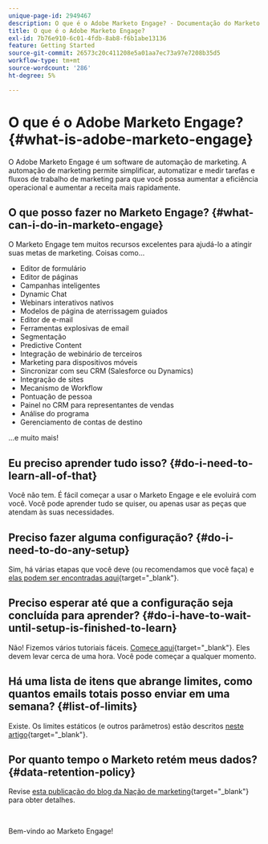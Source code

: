 ```yaml
---
unique-page-id: 2949467
description: O que é o Adobe Marketo Engage? - Documentação do Marketo - Documentação do produto
title: O que é o Adobe Marketo Engage?
exl-id: 7b76e910-6c01-4fdb-8ab8-f6b1abe13136
feature: Getting Started
source-git-commit: 26573c20c411208e5a01aa7ec73a97e7208b35d5
workflow-type: tm+mt
source-wordcount: '286'
ht-degree: 5%

---
```


# O que é o Adobe Marketo Engage? {#what-is-adobe-marketo-engage}

O Adobe Marketo Engage é um software de automação de marketing. A automação de marketing permite simplificar, automatizar e medir tarefas e fluxos de trabalho de marketing para que você possa aumentar a eficiência operacional e aumentar a receita mais rapidamente.

## O que posso fazer no Marketo Engage? {#what-can-i-do-in-marketo-engage}

O Marketo Engage tem muitos recursos excelentes para ajudá-lo a atingir suas metas de marketing. Coisas como...

* Editor de formulário
* Editor de páginas
* Campanhas inteligentes
* Dynamic Chat
* Webinars interativos nativos
* Modelos de página de aterrissagem guiados
* Editor de e-mail
* Ferramentas explosivas de email
* Segmentação
* Predictive Content
* Integração de webinário de terceiros
* Marketing para dispositivos móveis
* Sincronizar com seu CRM (Salesforce ou Dynamics)
* Integração de sites
* Mecanismo de Workflow
* Pontuação de pessoa
* Painel no CRM para representantes de vendas
* Análise do programa
* Gerenciamento de contas de destino

...e muito mais!

## Eu preciso aprender tudo isso? {#do-i-need-to-learn-all-of-that}

Você não tem. É fácil começar a usar o Marketo Engage e ele evoluirá com você. Você pode aprender tudo se quiser, ou apenas usar as peças que atendam às suas necessidades.

## Preciso fazer alguma configuração? {#do-i-need-to-do-any-setup}

Sim, há várias etapas que você deve (ou recomendamos que você faça) e [elas podem ser encontradas aqui](/help/marketo/getting-started/initial-setup/setup-steps.md){target="_blank"}.

## Preciso esperar até que a configuração seja concluída para aprender? {#do-i-have-to-wait-until-setup-is-finished-to-learn}

Não! Fizemos vários tutoriais fáceis. [Comece aqui](/help/marketo/getting-started/quick-wins/get-set-up-and-add-a-person.md){target="_blank"}. Eles devem levar cerca de uma hora. Você pode começar a qualquer momento.

## Há uma lista de itens que abrange limites, como quantos emails totais posso enviar em uma semana? {#list-of-limits}

Existe. Os limites estáticos (e outros parâmetros) estão descritos [neste artigo](https://helpx.adobe.com/br/legal/product-descriptions/adobe-marketo-engage---product-description.html#performance-guardrails){target="_blank"}.

## Por quanto tempo o Marketo retém meus dados? {#data-retention-policy}

Revise [esta publicação do blog da Nação de marketing](https://nation.marketo.com/t5/knowledgebase/marketo-activities-data-retention-policy-overview-amp-faq/ta-p/250750){target="_blank"} para obter detalhes.

<br>

Bem-vindo ao Marketo Engage!
